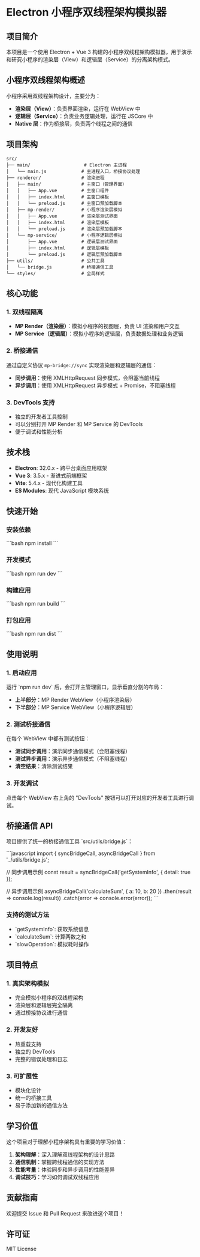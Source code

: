# Electron 小程序双线程架构模拟器

## 项目简介

本项目是一个使用 Electron + Vue 3 构建的小程序双线程架构模拟器，用于演示和研究小程序的渲染层（View）和逻辑层（Service）的分离架构模式。

## 小程序双线程架构概述

小程序采用双线程架构设计，主要分为：

- **渲染层（View）**：负责界面渲染，运行在 WebView 中
- **逻辑层（Service）**：负责业务逻辑处理，运行在 JSCore 中
- **Native 层**：作为桥接层，负责两个线程之间的通信

## 项目架构

```
src/
├── main/                    # Electron 主进程
│   └── main.js             # 主进程入口，桥接协议处理
├── renderer/               # 渲染进程
│   ├── main/               # 主窗口（管理界面）
│   │   ├── App.vue         # 主窗口组件
│   │   ├── index.html      # 主窗口模板
│   │   └── preload.js      # 主窗口预加载脚本
│   ├── mp-render/          # 小程序渲染层模拟
│   │   ├── App.vue         # 渲染层测试界面
│   │   ├── index.html      # 渲染层模板
│   │   └── preload.js      # 渲染层预加载脚本
│   └── mp-service/         # 小程序逻辑层模拟
│       ├── App.vue         # 逻辑层测试界面
│       ├── index.html      # 逻辑层模板
│       └── preload.js      # 逻辑层预加载脚本
├── utils/                  # 公共工具
│   └── bridge.js           # 桥接通信工具
└── styles/                 # 全局样式
```

## 核心功能

### 1. 双线程隔离

- **MP Render（渲染层）**：模拟小程序的视图层，负责 UI 渲染和用户交互
- **MP Service（逻辑层）**：模拟小程序的逻辑层，负责数据处理和业务逻辑

### 2. 桥接通信

通过自定义协议 `mp-bridge://sync` 实现渲染层和逻辑层的通信：

- **同步调用**：使用 XMLHttpRequest 同步模式，会阻塞当前线程
- **异步调用**：使用 XMLHttpRequest 异步模式 + Promise，不阻塞线程

### 3. DevTools 支持

- 独立的开发者工具控制
- 可以分别打开 MP Render 和 MP Service 的 DevTools
- 便于调试和性能分析

## 技术栈

- **Electron**: 32.0.x - 跨平台桌面应用框架
- **Vue 3**: 3.5.x - 渐进式前端框架
- **Vite**: 5.4.x - 现代化构建工具
- **ES Modules**: 现代 JavaScript 模块系统

## 快速开始

### 安装依赖

\`\`\`bash
npm install
\`\`\`

### 开发模式

\`\`\`bash
npm run dev
\`\`\`

### 构建应用

\`\`\`bash
npm run build
\`\`\`

### 打包应用

\`\`\`bash
npm run dist
\`\`\`

## 使用说明

### 1. 启动应用

运行 \`npm run dev\` 后，会打开主管理窗口，显示垂直分割的布局：

- **上半部分**：MP Render WebView（小程序渲染层）
- **下半部分**：MP Service WebView（小程序逻辑层）

### 2. 测试桥接通信

在每个 WebView 中都有测试按钮：

- **测试同步调用**：演示同步通信模式（会阻塞线程）
- **测试异步调用**：演示异步通信模式（不阻塞线程）
- **清空结果**：清除测试结果

### 3. 开发调试

点击每个 WebView 右上角的 "DevTools" 按钮可以打开对应的开发者工具进行调试。

## 桥接通信 API

项目提供了统一的桥接通信工具 \`src/utils/bridge.js\`：

\`\`\`javascript
import { syncBridgeCall, asyncBridgeCall } from '../utils/bridge.js';

// 同步调用示例
const result = syncBridgeCall('getSystemInfo', { detail: true });

// 异步调用示例
asyncBridgeCall('calculateSum', { a: 10, b: 20 })
  .then(result => console.log(result))
  .catch(error => console.error(error));
\`\`\`

### 支持的测试方法

- \`getSystemInfo\`: 获取系统信息
- \`calculateSum\`: 计算两数之和
- \`slowOperation\`: 模拟耗时操作

## 项目特点

### 1. 真实架构模拟

- 完全模拟小程序的双线程架构
- 渲染层和逻辑层完全隔离
- 通过桥接协议进行通信

### 2. 开发友好

- 热重载支持
- 独立的 DevTools
- 完整的错误处理和日志

### 3. 可扩展性

- 模块化设计
- 统一的桥接工具
- 易于添加新的通信方法

## 学习价值

这个项目对于理解小程序架构具有重要的学习价值：

1. **架构理解**：深入理解双线程架构的设计思路
2. **通信机制**：掌握跨线程通信的实现方法
3. **性能考量**：体验同步和异步调用的性能差异
4. **调试技巧**：学习如何调试双线程应用

## 贡献指南

欢迎提交 Issue 和 Pull Request 来改进这个项目！

## 许可证

MIT License
